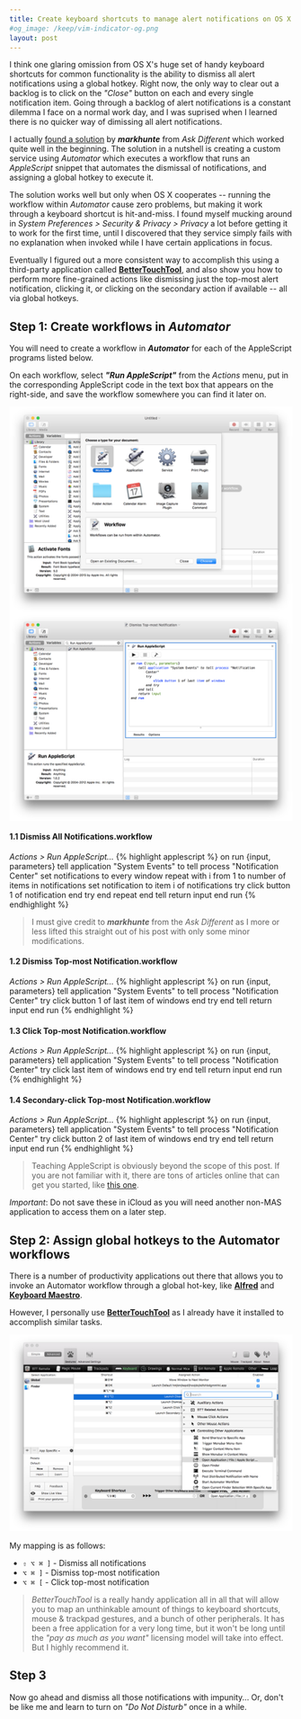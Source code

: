 ```yaml
---
title: Create keyboard shortcuts to manage alert notifications on OS X
#og_image: /keep/vim-indicator-og.png
layout: post
---
```


I think one glaring omission from OS X's huge set of handy keyboard shortcuts for 
common functionality is the ability to dismiss all alert notifications using a global hotkey. Right now,
the only way to clear out a backlog is to click on the <em>"Close"</em> button on each and every single notification item.
Going through a backlog of alert notifications is a constant dilemma I face on a normal work day,
and I was suprised when I learned there is no quicker way of dimissing all alert notifications.

I actually [found a solution](http://apple.stackexchange.com/a/155736A) by ___markhunte___ from _Ask Different_ which worked
quite well in the beginning. The solution in a nutshell is creating a custom service using _Automator_
which executes a workflow that runs an _AppleScript_ snippet that automates the
dismissal of notifications, and assigning a global hotkey to execute it.

The solution works well but only when OS X cooperates -- running the
workflow within _Automator_ cause zero problems, but making it work through
a keyboard shortcut is hit-and-miss. I found myself mucking around in _System
Preferences > Security & Privacy > Privacy_ a lot before getting it to work for
the first time, until I discovered that they service simply fails with no
explanation when invoked while I have certain applications in focus.

Eventually I figured out a more consistent way to accomplish this using a third-party application called [__BetterTouchTool__](http://www.boastr.net),
and also show you how to perform more fine-grained actions like dismissing just the
top-most alert notification, clicking it, or clicking on the secondary action if available -- all via global hotkeys.

## Step 1: Create workflows in _Automator_

You will need to create a workflow in ___Automator___ for each of the
AppleScript programs listed below.

On each workflow, select ___"Run AppleScript"___ from the _Actions_ menu, put
in the corresponding AppleScript code in the text box that appears on the right-side, and
save the workflow somewhere you can find it later on.

<div class="row">
    <div class="columns large-6">
        <img src="/img/automator-create-workflow.png" />
    </div>
    <div class="columns large-6">
        <img src="/img/automator-workflow.png" />
    </div>
</div>

#### 1.1 Dismiss All Notifications.workflow

_Actions > Run AppleScript..._
{% highlight applescript %}
on run {input, parameters}
   tell application "System Events" to tell process "Notification Center"
        set notifications to every window
        repeat with i from 1 to number of items in notifications
            set notification to item i of notifications
            try
                click button 1 of notification
            end try
        end repeat
    end tell
    return input
end run
{% endhighlight %}

> I must give credit to ___markhunte___ from the _Ask Different_ as I more or less lifted this straight out of his post with only some minor modifications.

#### 1.2 Dismiss Top-most Notification.workflow

_Actions > Run AppleScript..._
{% highlight applescript %}
on run {input, parameters}
    tell application "System Events" to tell process "Notification Center"
        try
            click button 1 of last item of windows
        end try
    end tell
    return input
end run
{% endhighlight %}

#### 1.3 Click Top-most Notification.workflow

_Actions > Run AppleScript..._
{% highlight applescript %}
on run {input, parameters}
    tell application "System Events" to tell process "Notification Center"
        try
            click last item of windows
        end try
    end tell
    return input
end run
{% endhighlight %}

#### 1.4 Secondary-click Top-most Notification.workflow

_Actions > Run AppleScript..._
{% highlight applescript %}
on run {input, parameters}
    tell application "System Events" to tell process "Notification Center"
        try
            click button 2 of last item of windows
        end try
    end tell
    return input
end run
{% endhighlight %}

> Teaching AppleScript is obviously beyond the scope of this post. If you are
not familiar with it, there are tons of articles online that can get you started, like [this one](http://computers.tutsplus.com/tutorials/the-ultimate-beginners-guide-to-applescript--mac-3436).

_Important_: Do not save these in iCloud as you will need another non-MAS application to
access them on a later step.

<!--## Step 2: Grant assistive services to the AppleScript applications-->

<!--Go to ___System Preferences > Security & Privacy > Privacy___, and add the-->
<!--applications you just created (_not the AppleScript source files_) to the list.-->

<!--<img src="/img/security-and-privacy.png" />-->

## Step 2: Assign global hotkeys to the Automator workflows

There is a number of productivity applications out there that allows you to invoke an Automator workflow
through a global hot-key, like [__Alfred__](https://www.alfredapp.com/) and [__Keyboard Maestro__](https://www.keyboardmaestro.com/main/).

However, I personally use __[BetterTouchTool](http://www.boastr.net/)__ as I already have
it installed to accomplish similar tasks. 

<img src="/img/bettertouchtool.png">

My mapping is as follows:

* `⇧ ⌥ ⌘ ]` - Dismiss all notifications
* `⌥ ⌘ ]` - Dismiss top-most notification
* `⌥ ⌘ [` - Click top-most notification

> _BetterTouchTool_ is a really handy application all in all that will allow you to map an unthinkable amount of things to keyboard
> shortcuts, mouse & trackpad gestures, and a bunch of other peripherals.
> It has been a free application for a very long time, but
> it won't be long until the _"pay as much as you want"_ licensing model will take into
> effect. But I highly recommend it.

## Step 3

Now go ahead and dismiss all those notifications with impunity... Or, don't be like me and learn to turn on _"Do Not Disturb"_ once in a while.
